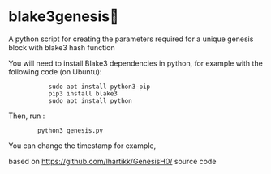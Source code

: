 # blake3genesis🦄
A python script for creating the parameters required for a unique genesis block with blake3 hash function

You will need to install Blake3 dependencies in python, for example with the following code (on Ubuntu):

               sudo apt install python3-pip
               pip3 install blake3
               sudo apt install python
               
               
               
 Then, run : 
           
            python3 genesis.py
            
You can change the timestamp for example,

based on https://github.com/lhartikk/GenesisH0/ source code
